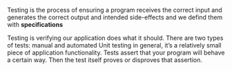 Testing is the process of ensuring a program receives the correct input and generates the correct output and intended side-effects and we defind them with **specifications**

Testing is verifying our application does what it should.
There are two types of tests: manual and automated
Unit testing in general, it’s a relatively small piece of application functionality.
Tests assert that your program will behave a certain way. Then the test itself proves or disproves that assertion.
